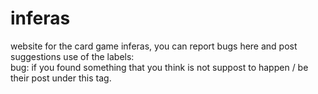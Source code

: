 # inferas
website for the card game inferas, you can report bugs here and post suggestions
use of the labels:                                                                                                             
bug: if you found something that you think is not suppost to happen / be their post under this tag.

